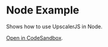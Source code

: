 # Node Example

Shows how to use UpscalerJS in Node.

[Open in CodeSandbox](https://githubbox.com/thekevinscott/upscalerjs/tree/main/examples/nodejs).
